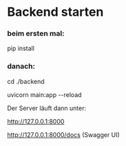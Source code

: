 # Backend starten

### beim ersten mal:
pip install

### danach:
cd ./backend

uvicorn main:app --reload

Der Server läuft dann unter:

http://127.0.0.1:8000

http://127.0.0.1:8000/docs (Swagger UI)